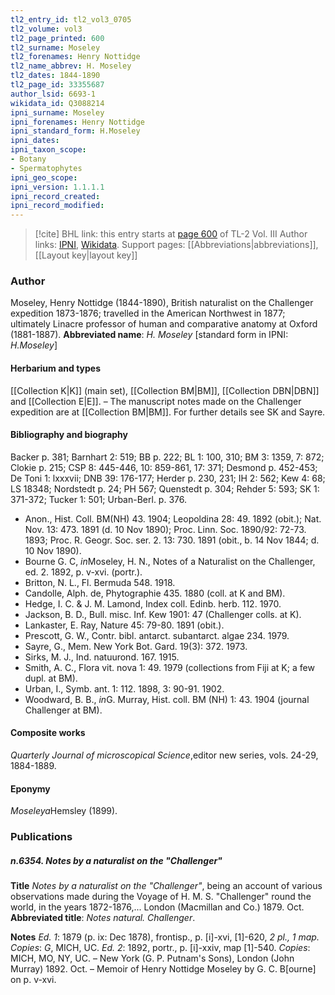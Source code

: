 ```yaml
---
tl2_entry_id: tl2_vol3_0705
tl2_volume: vol3
tl2_page_printed: 600
tl2_surname: Moseley
tl2_forenames: Henry Nottidge
tl2_name_abbrev: H. Moseley
tl2_dates: 1844-1890
tl2_page_id: 33355687
author_lsid: 6693-1
wikidata_id: Q3088214
ipni_surname: Moseley
ipni_forenames: Henry Nottidge
ipni_standard_form: H.Moseley
ipni_dates: 
ipni_taxon_scope: 
- Botany
- Spermatophytes
ipni_geo_scope: 
ipni_version: 1.1.1.1
ipni_record_created: 
ipni_record_modified:
---
```


> [!cite] BHL link: this entry starts at [page 600](https://www.biodiversitylibrary.org/page/33355687) of TL-2 Vol. III
> Author links: [IPNI](https://www.ipni.org/a/6693-1), [Wikidata](https://www.wikidata.org/wiki/Q3088214). Support pages: [[Abbreviations|abbreviations]], [[Layout key|layout key]]

### Author

Moseley, Henry Nottidge (1844-1890), British naturalist on the Challenger expedition 1873-1876; travelled in the American Northwest in 1877; ultimately Linacre professor of human and comparative anatomy at Oxford (1881-1887). 
**Abbreviated name**: *H. Moseley* \[standard form in IPNI: *H.Moseley*\]

#### Herbarium and types

[[Collection K|K]] (main set), [[Collection BM|BM]], [[Collection DBN|DBN]] and [[Collection E|E]]. – The manuscript notes made on the Challenger expedition are at [[Collection BM|BM]]. For further details see SK and Sayre.

#### Bibliography and biography

Backer p. 381; Barnhart 2: 519; BB p. 222; BL 1: 100, 310; BM 3: 1359, 7: 872; Clokie p. 215; CSP 8: 445-446, 10: 859-861, 17: 371; Desmond p. 452-453; De Toni 1: lxxxvii; DNB 39: 176-177; Herder p. 230, 231; IH 2: 562; Kew 4: 68; LS 18348; Nordstedt p. 24; PH 567; Quenstedt p. 304; Rehder 5: 593; SK 1: 371-372; Tucker 1: 501; Urban-Berl. p. 376.
- Anon., Hist. Coll. BM(NH) 43. 1904; Leopoldina 28: 49. 1892 (obit.); Nat. Nov. 13: 473. 1891 (d. 10 Nov 1890); Proc. Linn. Soc. 1890/92: 72-73. 1893; Proc. R. Geogr. Soc. ser. 2. 13: 730. 1891 (obit., b. 14 Nov 1844; d. 10 Nov 1890).
- Bourne G. C, *in*Moseley, H. N., Notes of a Naturalist on the Challenger, ed. 2. 1892, p. v-xvi. (portr.).
- Britton, N. L., Fl. Bermuda 548. 1918.
- Candolle, Alph. de, Phytographie 435. 1880 (coll. at K and BM).
- Hedge, I. C. & J. M. Lamond, Index coll. Edinb. herb. 112. 1970.
- Jackson, B. D., Bull. misc. Inf. Kew 1901: 47 (Challenger colls. at K).
- Lankaster, E. Ray, Nature 45: 79-80. 1891 (obit.).
- Prescott, G. W., Contr. bibl. antarct. subantarct. algae 234. 1979.
- Sayre, G., Mem. New York Bot. Gard. 19(3): 372. 1973.
- Sirks, M. J., Ind. natuurond. 167. 1915.
- Smith, A. C., Flora vit. nova 1: 49. 1979 (collections from Fiji at K; a few dupl. at BM).
- Urban, I., Symb. ant. 1: 112. 1898, 3: 90-91. 1902.
- Woodward, B. B., *in*G. Murray, Hist. coll. BM (NH) 1: 43. 1904 (journal Challenger at BM).

#### Composite works

*Quarterly Journal of microscopical Science*,editor new series, vols. 24-29, 1884-1889.

#### Eponymy

*Moseleya*Hemsley (1899).

### Publications

##### n.6354. Notes by a naturalist on the "Challenger"

**Title**
*Notes by a naturalist on the "Challenger"*, being an account of various observations made during the Voyage of H. M. S. "Challenger" round the world, in the years 1872-1876,... London (Macmillan and Co.) 1879. Oct.
**Abbreviated title**: *Notes natural. Challenger*.

**Notes**
*Ed. 1*: 1879 (p. ix: Dec 1878), frontisp., p. \[i\]-xvi, \[1\]-620, *2 pl., 1 map. Copies*: *G*, MICH, UC.
*Ed. 2*: 1892, portr., p. \[i\]-xxiv, map \[1\]-540. *Copies*: MICH, MO, NY, UC. – New York (G. P. Putnam's Sons), London (John Murray) 1892. Oct. – Memoir of Henry Nottidge Moseley by G. C. B\[ourne\] on p. v-xvi.

